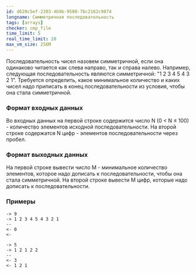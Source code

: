 ```yaml
---
id: d620c5ef-2303-4b9b-9580-76c2162c9874
longname: Симметричная последовательность
tags: [arrays]
checker: cmp_file
time_limit: 5
real_time_limit: 20
max_vm_size: 256M
---
```


Последовательность чисел назовем симметричной, если она одинаково читается как слева направо, так и справа налево. 
Например, следующая последовательность являются симметричной: "1 2 3 4 5 4 3 2 1".
Требуется определить, какое минимальное количество и каких чисел надо приписать в конец последовательности из условия,
чтобы она стала симметричной.

### Формат входных данных

Во входных данных на первой строке содержится число N (0 < N ≤ 100) - количество элементов исходной последовательности.
На второй строке содержатся N цифр - элементов последовательности через пробел. 


### Формат выходных данных

На первой строке вывести число M - минимальное количество элементов, которое надо дописать к последовательности, чтобы
она стала симметричной.
На второй строке вывести M цифр, которые надо дописать к последовательности.

### Примеры

```
-> 9
-> 1 2 3 4 5 4 3 2 1
--
<- 0
<- 
```

```
-> 5
-> 1 2 1 2 2
--
<- 3
<- 1 2 1
```
